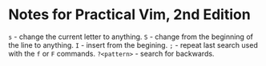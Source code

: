# Notes for Practical Vim, 2nd Edition

`s` - change the current letter to anything.
`S` - change from the beginning of the line to anything.
`I` - insert from the begining.
`;` - repeat last search used with the `f` or `F` commands.
`?<pattern>` - search for <pattern> backwards.
